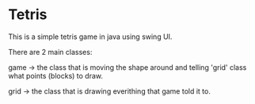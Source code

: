 Tetris
======

This is a simple tetris game in java using swing UI.

There are 2 main classes:

game -> the class that is moving the shape around and telling 'grid' class what points (blocks) to draw.

grid -> the class that is drawing everithing that game told it to.
